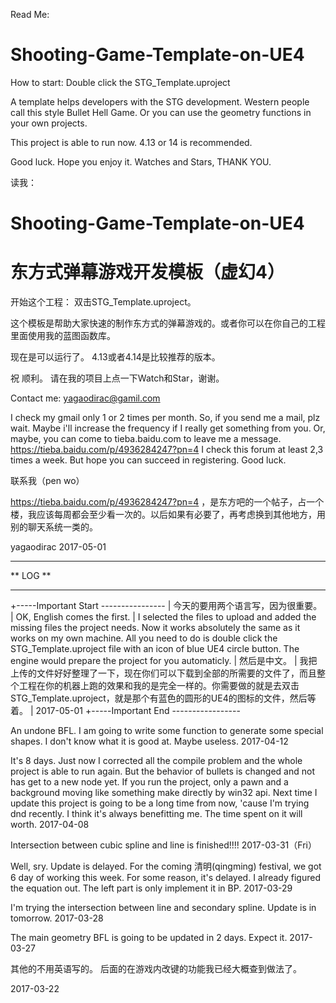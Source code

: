Read Me:

# Shooting-Game-Template-on-UE4

How to start:
Double click the STG_Template.uproject

A template helps developers with the STG development. Western people call this style Bullet Hell Game. Or you can use the geometry functions in your own projects.

This project is able to run now.
4.13 or 14 is recommended.

Good luck. Hope you enjoy it.
Watches and Stars, THANK YOU.


读我：

# Shooting-Game-Template-on-UE4
# 东方式弹幕游戏开发模板（虚幻4）

开始这个工程：
双击STG_Template.uproject。

这个模板是帮助大家快速的制作东方式的弹幕游戏的。或者你可以在你自己的工程里面使用我的蓝图函数库。

现在是可以运行了。
4.13或者4.14是比较推荐的版本。

祝 顺利。
请在我的项目上点一下Watch和Star，谢谢。


Contact me:
yagaodirac@gamil.com

I check my gmail only 1 or 2 times per month. So, if you send me a mail, plz wait. Maybe i'll increase the frequency if I really get something from you.
Or, maybe, you can come to tieba.baidu.com to leave me a message.
https://tieba.baidu.com/p/4936284247?pn=4
I check this forum at least 2,3 times a week.
But hope you can succeed in registering. Good luck.

联系我（pen wo）

https://tieba.baidu.com/p/4936284247?pn=4 ，是东方吧的一个帖子，占一个楼，我应该每周都会至少看一次的。以后如果有必要了，再考虑换到其他地方，用别的聊天系统一类的。

yagaodirac 2017-05-01



***************
**    LOG    **
***************

+-----Important Start ----------------
| 今天的要用两个语言写，因为很重要。
| OK, English comes the first.
| I selected the files to upload and added the missing files the project needs. Now it works absolutely the same as it works on my own machine. All you need to do is double click the STG_Template.uproject file with an icon of blue UE4 circle button. The engine would prepare the project for you automaticly.
| 然后是中文。
| 我把上传的文件好好整理了一下，现在你们可以下载到全部的所需要的文件了，而且整个工程在你的机器上跑的效果和我的是完全一样的。你需要做的就是去双击STG_Template.uproject，就是那个有蓝色的圆形的UE4的图标的文件，然后等着。
| 2017-05-01
+-----Important End -----------------

An undone BFL. I am going to write some function to generate some special shapes. I don't know what it is good at. Maybe useless.
2017-04-12

It's 8 days. Just now I corrected all the compile problem and the whole project is able to run again. But the behavior of bullets is changed and not has get to a new node yet. If you run the project, only a pawn and a background moving like something make directly by win32 api.
Next time I update this project is going to be a long time from now, 'cause I'm trying dnd recently. I think it's always benefitting me. The time spent on it will worth.
2017-04-08

Intersection between cubic spline and line is finished!!!!
2017-03-31（Fri）

Well, sry. Update is delayed. For the coming 清明(qingming) festival, we got 6 day of working this week. For some reason, it's delayed.
I already figured the equation out. The left part is only implement it in BP.
2017-03-29

I'm trying the intersection between line and secondary spline.
Update is in tomorrow.
2017-03-28

The main geometry BFL is going to be updated in 2 days.
Expect it.
2017-03-27



其他的不用英语写的。
后面的在游戏内改键的功能我已经大概查到做法了。

2017-03-22
